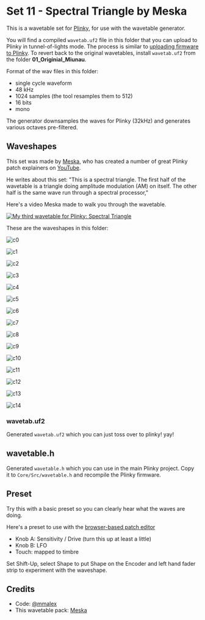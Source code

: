 # Set 11 - Spectral Triangle by Meska

This is a wavetable set for [Plinky](http://www.plinkysynth.com/), for use with the wavetable generator.

You will find a compiled `wavetab.uf2` file in this folder that you can upload to Plinky in tunnel-of-lights mode. The process is similar to [uploading firmware to Plinky](
https://plinkysynth.com/docs/build-guide-black#firmware). To revert back to the original wavetables, install `wavetab.uf2` from the folder **01_Originial_Miunau**.

Format of the wav files in this folder:

- single cycle waveform
- 48 kHz
- 1024 samples (the tool resamples them to 512)
- 16 bits
- mono

The generator downsamples the waves for Plinky (32kHz) and generates various octaves pre-filtered.

## Waveshapes

This set was made by [Meska](https://www.youtube.com/@Meska_Statik), who has created a number of great Plinky patch explainers on [YouTube](https://www.youtube.com/@Meska_Statik).

He writes about this set: "This is a spectral triangle. 
The first half of the wavetable is a triangle doing amplitude modulation (AM) on itself.
The other half is the same wave run through a spectral processor,"

Here's a video Meska made to walk you through the wavetable.

[![My third wavetable for Plinky: Spectral Triangle](http://img.youtube.com/vi/xCfGhoqigv8/0.jpg)](http://www.youtube.com/watch?v=xCfGhoqigv8 "My third wavetable for Plinky: Spectral Triangle")

These are the waveshapes in this folder:

![c0](c0.png)

![c1](c1.png)

![c2](c2.png)

![c3](c3.png)

![c4](c4.png)

![c5](c5.png)

![c6](c6.png)

![c7](c7.png)

![c8](c8.png)

![c9](c9.png)

![c10](c10.png)

![c11](c11.png)

![c12](c12.png)

![c13](c13.png)

![c14](c14.png)

### wavetab.uf2

Generated `wavetab.uf2` which you can just toss over to plinky! yay!

## wavetable.h

Generated `wavetable.h` which you can use in the main Plinky project. Copy it to `Core/Src/wavetable.h` and recompile the Plinky firmware.

## Preset

Try this with a basic preset so you can clearly hear what the waves are doing.

Here's a preset to use with the [browser-based patch editor](
https://plinkysynth.github.io/editor/?p=AVwDAaQEBRIzTpmAAgGAAgGAAgGAAgHADAF0AgGAAgEhCAFACgG6BAIBLgoCxboFAaoGAcAMBQICAAEEAgQCAAEEAwkBBAECAAECAQEFAgQCAgsBAQQCBAACAgIAAgYBAgUBBAMFAgACAAICBQQCAAT.AgECBQECAwMCAQlgAQhhAaMGATP-ABsBAgwBAlMBAksBmRQBVkoCAgIUAW9gA3cAA14BZWABbGABc8I_)

- Knob A: Sensitivity / Drive (turn this up at least a little)
- Knob B: LFO
- Touch: mapped to timbre

Set Shift-Up, select Shape to put Shape on the Encoder and left hand fader strip to experiment with the waveshape.

## Credits

- Code: [@mmalex](https://twitter.com/mmalex)
- This wavetable pack: [Meska](https://www.youtube.com/@Meska_Statik)